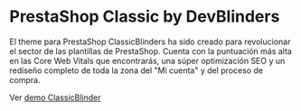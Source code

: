 # PrestaShop Classic by DevBlinders

El theme para PrestaShop ClassicBlinders ha sido creado para revolucionar el sector de las plantillas de PrestaShop. Cuenta con la puntuación más alta en las Core Web Vitals que encontrarás, una súper optimización SEO y un rediseño completo de toda la zona del "Mi cuenta" y del proceso de compra.

Ver [demo ClassicBlinder](https://theme.devblinders.com/)
